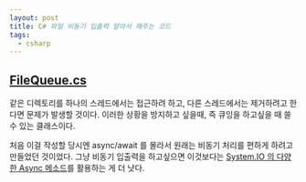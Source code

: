 ```yaml
---
layout: post
title: C# 파일 비동기 입출력 알아서 해주는 코드
tags:
  - csharp
---
```


## [FileQueue.cs](https://github.com/chickeningot/chickeningot.github.io/tree/master/assets/FileQueue.cs)

같은 디렉토리를 하나의 스레드에서는 접근하려 하고, 다른 스레드에서는 제거하려고 한다면 문제가 발생할 것이다. 이러한 상황을 방지하고 싶을때, 즉 큐잉을 하고싶을 때 쓸 수 있는 클래스이다.  

처음 이걸 작성할 당시엔 async/await 를 몰라서 원래는 비동기 처리를 편하게 하려고 만들었던 것이었다. 그냥 비동기 입출력을 하고싶으면 이것보다는 [System.IO 의 다양한 Async 메소드](https://docs.microsoft.com/en-us/dotnet/standard/io/asynchronous-file-i-o)를 활용하는 게 더 낫다.